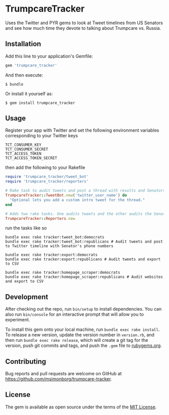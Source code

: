 # TrumpcareTracker

Uses the Twitter and PYR gems to look at Tweet timelines from US Senators and see how much time they devote to talking about Trumpcare vs. Russia.

## Installation

Add this line to your application's Gemfile:

```ruby
gem 'trumpcare_tracker'
```

And then execute:

    $ bundle

Or install it yourself as:

    $ gem install trumpcare_tracker

## Usage

Register your app with Twitter and set the following environment variables corresponding to your Twitter keys
```
TCT_CONSUMER_KEY
TCT_CONSUMER_SECRET
TCT_ACCESS_TOKEN
TCT_ACCESS_TOKEN_SECRET
```
then add the following to your Rakefile

```ruby
require 'trumpcare_tracker/tweet_bot'
require 'trumpcare_tracker/reporters'

# Rake task to audit tweets and post a thread with results and Senators' phone numbers
TrumpcareTracker::TweetBot.new('twitter_user_name') do
  "Optional lets you add a custom intro tweet for the thread."
end

# Adds two rake tasks. One audits tweets and the other audits the Senators' website homepages. Both export the results to CSV in project root directory.
TrumpcareTracker::Reporters.new
```

run the tasks like so

```
bundle exec rake tracker:tweet_bot:democrats
bundle exec rake tracker:tweet_bot:republicans # Audit tweets and post to Twitter timeline with Senator's phone numbers

bundle exec rake tracker:export:democrats
bundle exec rake tracker:export:republicans # Audit tweets and export to CSV

bundle exec rake tracker:homepage_scraper:democrats
bundle exec rake tracker:homepage_scraper:republicans # Audit websites and export to CSV
```

## Development

After checking out the repo, run `bin/setup` to install dependencies. You can also run `bin/console` for an interactive prompt that will allow you to experiment.

To install this gem onto your local machine, run `bundle exec rake install`. To release a new version, update the version number in `version.rb`, and then run `bundle exec rake release`, which will create a git tag for the version, push git commits and tags, and push the `.gem` file to [rubygems.org](https://rubygems.org).

## Contributing

Bug reports and pull requests are welcome on GitHub at https://github.com/msimonborg/trumpcare-tracker.


## License

The gem is available as open source under the terms of the [MIT License](http://opensource.org/licenses/MIT).

